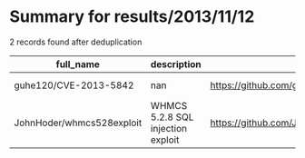 
# Summary for results/2013/11/12
    
2 records found after deduplication

| full_name | description | html_url | matched_list | matched_count | pushed_at | size | stargazers_count | language | forks_count |
|---------------------------|-----------------------------------|----------------------------------------------|----------------|-----------------|---------------------------|--------|--------------------|------------|---------------|
| guhe120/CVE-2013-5842 | nan | https://github.com/guhe120/CVE-2013-5842 | ['cve-2'] | 1 | 2013-11-12 09:04:18+00:00 | 140 | 2 | Java | 3 |
| JohnHoder/whmcs528exploit | WHMCS 5.2.8 SQL injection exploit | https://github.com/JohnHoder/whmcs528exploit | ['exploit'] | 1 | 2013-11-12 19:02:52+00:00 | 108 | 1 | Python | 2 |
